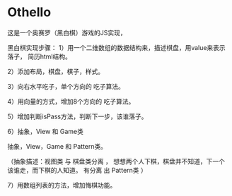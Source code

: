 # Othello

这是一个奥赛罗（黑白棋）游戏的JS实现，

黑白棋实现步骤：
1）用一个二维数组的数据结构来，描述棋盘，用value来表示落子， 简历html结构。

2）添加布局，棋盘，棋子，样式。

3）向右水平吃子，单个方向的 吃子算法。

4）用向量的方式，增加8个方向的 吃子算法。

5）增加判断isPass方法，判断下一步，该谁落子。

6）抽象，View 和 Game类

抽象，View，Game 和 Pattern类。

（抽象描述：视图类 与 棋盘类分离 ， 想想两个人下棋，棋盘并不知道，下一个该谁走，而下棋的人知道。 有分离 出 Pattern类 ）

7）用数组列表的方法，增加悔棋功能。

